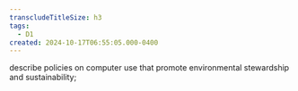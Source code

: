 ```yaml
---
transcludeTitleSize: h3
tags:
  - D1
created: 2024-10-17T06:55:05.000-0400
---
```

describe policies on computer use that promote environmental stewardship and sustainability;
